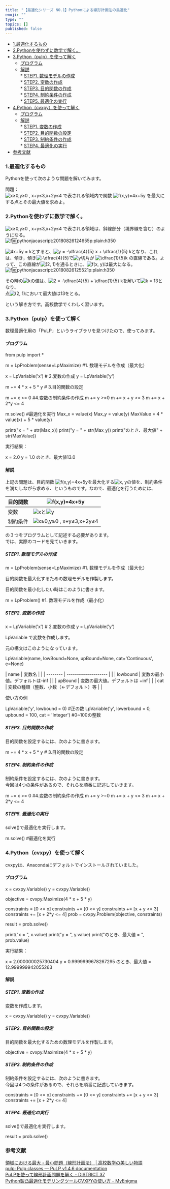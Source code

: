 ```yaml
---
title: "【最適化シリーズ NO.1】Pythonによる線形計画法の最適化"
emoji: ""
type: ""
topics: []
published: false
---
```


* [1.最適化するもの](#1最適化するもの)
* [2.Pythonを使わずに数学で解く。](#2Pythonを使わずに数学で解く)
* [3.Python（pulp）を使って解く](#3Pythonpulpを使って解く)  
   * [プログラム](#プログラム)  
   * [解説](#解説)  
         * [STEP1\. 数理モデルの作成](#STEP1-数理モデルの作成)  
         * [STEP2\. 変数の作成](#STEP2-変数の作成)  
         * [STEP3\. 目的関数の作成](#STEP3-目的関数の作成)  
         * [STEP4\. 制約条件の作成](#STEP4-制約条件の作成)  
         * [STEP5\. 最適化の実行](#STEP5-最適化の実行)
* [4.Python（cvxpy）を使って解く](#4Pythoncvxpyを使って解く)  
   * [プログラム](#プログラム-1)  
   * [解説](#解説-1)  
         * [STEP1\. 変数の作成](#STEP1-変数の作成)  
         * [STEP2\. 目的関数の設定](#STEP2-目的関数の設定)  
         * [STEP3\. 制約条件の作成](#STEP3-制約条件の作成)  
         * [STEP4\. 最適化の実行](#STEP4-最適化の実行)
* [参考文献](#参考文献)

### 1.最適化するもの

Pythonを使って次のような問題を解いてみます。

問題：  
![x≥0,y≥0 , x+y≤3,x+2y≤4](https://chart.apis.google.com/chart?cht=tx&chl=x%E2%89%A50%2Cy%E2%89%A50%20%2C%20x%2By%E2%89%A43%2Cx%2B2y%E2%89%A44) で表される領域内で関数 ![f(x,y)=4x+5y](https://chart.apis.google.com/chart?cht=tx&chl=f%28x%2Cy%29%3D4x%2B5y) を最大にする点とその最大値を求めよ。  
  
  
### 2.Pythonを使わずに数学で解く。

![x≥0,y≥0 , x+y≤3,x+2y≤4](https://chart.apis.google.com/chart?cht=tx&chl=x%E2%89%A50%2Cy%E2%89%A50%20%2C%20x%2By%E2%89%A43%2Cx%2B2y%E2%89%A44) で表される領域は、斜線部分（境界線を含む）のようになる。  
![f:id:pythonjacascript:20180826124655p:plain:h350](/images/ppythonjacascript2018082620180826124655.png "f:id:pythonjacascript:20180826124655p:plain:h350")

![4x+5y = k](https://chart.apis.google.com/chart?cht=tx&chl=4x%2B5y%20%3D%20k)とすると、![y = -\dfrac{4}{5} x + \dfrac{1}{5} k](https://chart.apis.google.com/chart?cht=tx&chl=y%20%3D%20-%5Cdfrac%7B4%7D%7B5%7D%20x%20%2B%20%5Cdfrac%7B1%7D%7B5%7D%20k)となり、これは、傾き，傾き![ -\dfrac{4}{5} ](https://chart.apis.google.com/chart?cht=tx&chl=%20-%5Cdfrac%7B4%7D%7B5%7D%20)で![y](https://chart.apis.google.com/chart?cht=tx&chl=y)切片が ![\dfrac{1}{5}k](https://chart.apis.google.com/chart?cht=tx&chl=%5Cdfrac%7B1%7D%7B5%7Dk) の直線である。よって、この直線が![(2, 1)](https://chart.apis.google.com/chart?cht=tx&chl=%282%2C%201%29)を通るときに、![f(x, y)](https://chart.apis.google.com/chart?cht=tx&chl=f%28x%2C%20y%29)は最大になる。  
![f:id:pythonjacascript:20180826125521p:plain:h350](/images/ppythonjacascript2018082620180826125521.png "f:id:pythonjacascript:20180826125521p:plain:h350")

その時の![k](https://chart.apis.google.com/chart?cht=tx&chl=k)の値は、![2 = -\dfrac{4}{5}  + \dfrac{1}{5} k](https://chart.apis.google.com/chart?cht=tx&chl=2%20%3D%20-%5Cdfrac%7B4%7D%7B5%7D%20%20%2B%20%5Cdfrac%7B1%7D%7B5%7D%20k)を解いて![k = 13](https://chart.apis.google.com/chart?cht=tx&chl=k%20%3D%2013)となり、  
点![(2, 1)](https://chart.apis.google.com/chart?cht=tx&chl=%282%2C%201%29)において最大値は13をとる。
  
  
という解き方です。高校数学でくわしく習います。  
  
  
### 3.Python（pulp）を使って解く

数理最適化用の「PuLP」というライブラリを見つけたので、使ってみます。

#### プログラム

from pulp import *

m = LpProblem(sense=LpMaximize) #1. 数理モデルを作成（最大化）

x = LpVariable('x') # 2.変数の作成
y = LpVariable('y') 

m += 4 * x + 5 * y  # 3.目的関数の設定

m += x >= 0      #4.変数の制約条件の作成
m += y >=0
m += x + y <= 3
m += x + 2*y <= 4

m.solve()   #最適化を実行
Max_x = value(x)
Max_y = value(y)
MaxValue = 4 * value(x) + 5 * value(y)

print("x = " + str(Max_x))
print("y = " + str(Max_y))
print("のとき、最大値" + str(MaxValue))

  
実行結果：

x = 2.0
y = 1.0
のとき、最大値13.0

#### 解説

上記の問題は、目的関数 ![f(x,y)=4x+5y](https://chart.apis.google.com/chart?cht=tx&chl=f%28x%2Cy%29%3D4x%2B5y)を最大化する![x, y](https://chart.apis.google.com/chart?cht=tx&chl=x%2C%20y)の値を、制約条件を満たしながら求める、というものです。なので、最適化を行うためには、

| 目的関数 | ![f(x,y)=4x+5y](https://chart.apis.google.com/chart?cht=tx&chl=f%28x%2Cy%29%3D4x%2B5y)                                                         |
| ---- | ---------------------------------------------------------------------------------------------------------------------------------------------- |
| 変数   | ![x](https://chart.apis.google.com/chart?cht=tx&chl=x)と![y](https://chart.apis.google.com/chart?cht=tx&chl=y)                                  |
| 制約条件 | ![x≥0,y≥0 , x+y≤3,x+2y≤4](https://chart.apis.google.com/chart?cht=tx&chl=x%E2%89%A50%2Cy%E2%89%A50%20%2C%20x%2By%E2%89%A43%2Cx%2B2y%E2%89%A44) |

の３つをプログラムとして記述する必要があります。  
では、実際のコードを見ていきます。  
  
##### STEP1\. 数理モデルの作成

m = LpProblem(sense=LpMaximize) #1. 数理モデルを作成（最大化）

目的関数を最大化するための数理モデルを作製します。

目的関数を最小化したい時はこのように書きます。

m = LpProblem() #1. 数理モデルを作成（最小化）

##### STEP2\. 変数の作成

x = LpVariable('x') # 2.変数の作成
y = LpVariable('y') 

LpVariable で変数を作成します。

元の構文はこのようになっています。

LpVariable(name, lowBound=None, upBound=None, cat='Continuous', e=None)

| name     | 変数名                  |  |
| -------- | -------------------- |  |
| lowbound | 変数の最小値。デフォルトは-inf    |  |
| upBound  | 変数の最大値。デフォルトは +inf   |  |
| cat      | 変数の種類（整数、小数（←デフォルト）等 |  |

使い方の例

LpVariable('y', lowbound = 0)  #正の数
LpVariable('y', lowerbound = 0, upbound = 100, cat = 'Integer')  #0~100の整数

##### STEP3\. 目的関数の作成

目的関数を設定するには、次のように書きます。

m += 4 * x + 5 * y  # 3.目的関数の設定

##### STEP4\. 制約条件の作成

制約条件を設定するには、次のように書きます。  
今回は4つの条件があるので、それらを順番に記述していきます。

m += x >= 0      #4.変数の制約条件の作成
m += y >=0
m += x + y <= 3
m += x + 2*y <= 4

##### STEP5\. 最適化の実行

solve()で最適化を実行します。

m.solve()   #最適化を実行

### 4.Python（cvxpy）を使って解く

cvxpyは、Anacondaにデフォルトでインストールされていました。

#### プログラム

x = cvxpy.Variable()
y = cvxpy.Variable()

objective = cvxpy.Maximize(4 * x + 5 * y)

constraints = [0 <= x]
constraints += [0 <= y]
constraints += [x + y <= 3]
constraints += [x + 2*y <= 4]
prob = cvxpy.Problem(objective, constraints)

result = prob.solve()

print("x = ", x.value)
print("y = ", y.value)
print("のとき、最大値 = ", prob.value)

  
実行結果：

x =  2.000000025730404
y =  0.9999999678267295
のとき、最大値 =  12.999999942055263

#### 解説

##### STEP1\. 変数の作成

変数を作成します。

x = cvxpy.Variable()
y = cvxpy.Variable()

##### STEP2\. 目的関数の設定

目的関数を最大化するための数理モデルを作製します。

objective = cvxpy.Maximize(4 * x + 5 * y)

##### STEP3\. 制約条件の作成

制約条件を設定するには、次のように書きます。  
今回は4つの条件があるので、それらを順番に記述していきます。

constraints = [0 <= x]
constraints += [0 <= y]
constraints += [x + y <= 3]
constraints += [x + 2*y <= 4]

##### STEP4\. 最適化の実行

solve()で最適化を実行します。

result = prob.solve()

### 参考文献

[領域における最大・最小問題（線形計画法） | 高校数学の美しい物語](https://mathtrain.jp/linearprogramming)  
[pulp: Pulp classes — PuLP v1.4.6 documentation](https://www.coin-or.org/PuLP/pulp.html)  
[PuLPを使って線形計画問題を解く - DISTRICT 37](http://dragstar.hatenablog.com/entry/2015/03/23/114335)  
[Python製凸最適化モデリングツールCVXPYの使い方 - MyEnigma](https://myenigma.hatenablog.com/entry/2016/11/06/114603)